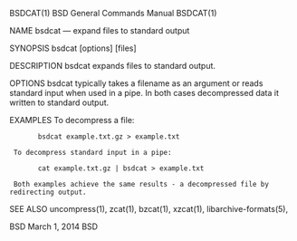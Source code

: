 BSDCAT(1)                             BSD General Commands Manual                            BSDCAT(1)

NAME
     bsdcat — expand files to standard output

SYNOPSIS
     bsdcat [options] [files]

DESCRIPTION
     bsdcat expands files to standard output.

OPTIONS
     bsdcat typically takes a filename as an argument or reads standard input when used in a pipe. In
     both cases decompressed data it written to standard output.

EXAMPLES
     To decompress a file:

           bsdcat example.txt.gz > example.txt

     To decompress standard input in a pipe:

           cat example.txt.gz | bsdcat > example.txt

     Both examples achieve the same results - a decompressed file by redirecting output.

SEE ALSO
     uncompress(1), zcat(1), bzcat(1), xzcat(1), libarchive-formats(5),

BSD                                          March 1, 2014                                         BSD
